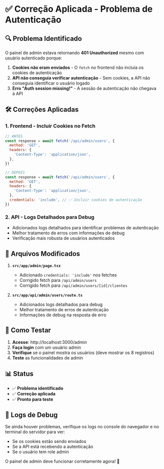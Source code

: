 # ✅ Correção Aplicada - Problema de Autenticação

## 🔍 **Problema Identificado**

O painel de admin estava retornando **401 Unauthorized** mesmo com usuário autenticado porque:

1. **Cookies não eram enviados** - O `fetch` no frontend não incluía os cookies de autenticação
2. **API não conseguia verificar autenticação** - Sem cookies, a API não conseguia identificar o usuário logado
3. **Erro "Auth session missing!"** - A sessão de autenticação não chegava à API

## 🛠️ **Correções Aplicadas**

### 1. **Frontend - Incluir Cookies no Fetch**
```javascript
// ANTES
const response = await fetch('/api/admin/users', {
  method: 'GET',
  headers: {
    'Content-Type': 'application/json',
  },
})

// DEPOIS
const response = await fetch('/api/admin/users', {
  method: 'GET',
  headers: {
    'Content-Type': 'application/json',
  },
  credentials: 'include', // ✅ Incluir cookies de autenticação
})
```

### 2. **API - Logs Detalhados para Debug**
- Adicionados logs detalhados para identificar problemas de autenticação
- Melhor tratamento de erros com informações de debug
- Verificação mais robusta de usuários autenticados

## 🎯 **Arquivos Modificados**

1. **`src/app/admin/page.tsx`**
   - Adicionado `credentials: 'include'` nos fetches
   - Corrigido fetch para `/api/admin/users`
   - Corrigido fetch para `/api/admin/users/[id]/clientes`

2. **`src/app/api/admin/users/route.ts`**
   - Adicionados logs detalhados para debug
   - Melhor tratamento de erros de autenticação
   - Informações de debug na resposta de erro

## 🚀 **Como Testar**

1. **Acesse**: http://localhost:3000/admin
2. **Faça login** com um usuário admin
3. **Verifique** se o painel mostra os usuários (deve mostrar os 8 registros)
4. **Teste** as funcionalidades de admin

## 📊 **Status**

- ✅ **Problema identificado**
- ✅ **Correção aplicada**
- ✅ **Pronto para teste**

## 🔧 **Logs de Debug**

Se ainda houver problemas, verifique os logs no console do navegador e no terminal do servidor para ver:
- Se os cookies estão sendo enviados
- Se a API está recebendo a autenticação
- Se o usuário tem role admin

O painel de admin deve funcionar corretamente agora! 🎉

